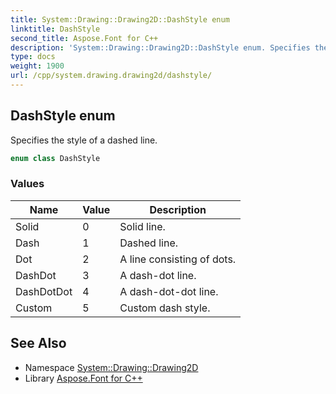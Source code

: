 ```yaml
---
title: System::Drawing::Drawing2D::DashStyle enum
linktitle: DashStyle
second_title: Aspose.Font for C++
description: 'System::Drawing::Drawing2D::DashStyle enum. Specifies the style of a dashed line in C++.'
type: docs
weight: 1900
url: /cpp/system.drawing.drawing2d/dashstyle/
---
```

## DashStyle enum


Specifies the style of a dashed line.

```cpp
enum class DashStyle
```

### Values

| Name | Value | Description |
| --- | --- | --- |
| Solid | 0 | Solid line. |
| Dash | 1 | Dashed line. |
| Dot | 2 | A line consisting of dots. |
| DashDot | 3 | A dash-dot line. |
| DashDotDot | 4 | A dash-dot-dot line. |
| Custom | 5 | Custom dash style. |

## See Also

* Namespace [System::Drawing::Drawing2D](../)
* Library [Aspose.Font for C++](../../)
